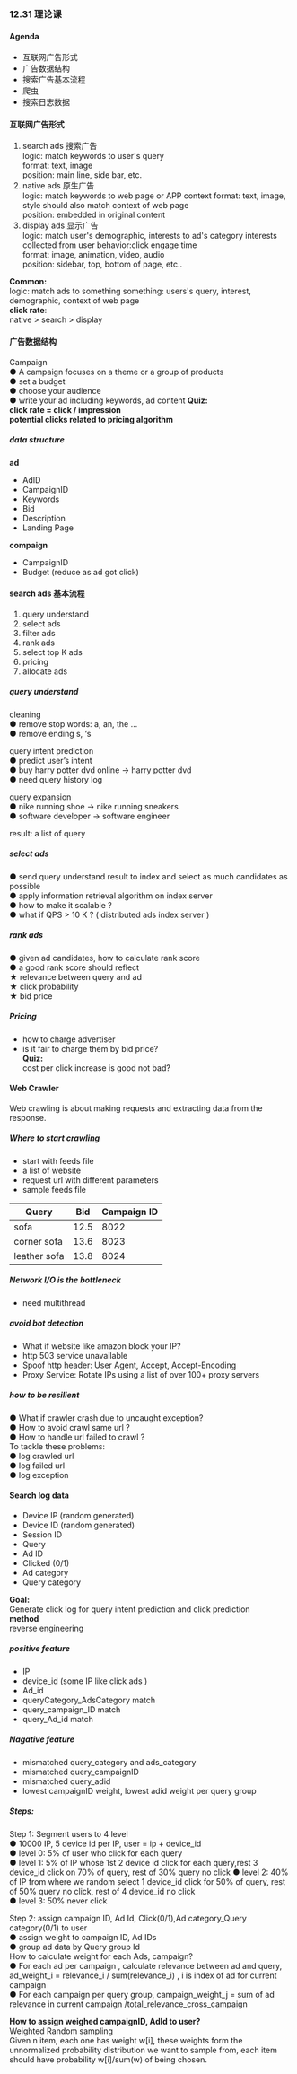  
### 12.31 理论课
#### Agenda
* 互联网广告形式
* 广告数据结构
* 搜索广告基本流程
* 爬虫
* 搜索日志数据

#### 互联网广告形式
1. search ads 搜索广告  
logic: match keywords to user's query  
format: text, image  
position: main line, side bar, etc.   
2. native ads 原生广告  
logic: match keywords to web page or APP context
format: text, image, style should also match context of web page  
position: embedded in original content
3. display ads 显示广告  
logic: match user's demographic, interests to ad's category interests collected from user behavior:click engage time  
format: image, animation, video, audio  
position: sidebar, top, bottom of page, etc..
  
**Common:**    
logic: match ads to something
something: users's query, interest, demographic, context of web page  
**click rate**:   
native > search > display

#### 广告数据结构
Campaign  
● A campaign focuses on a theme or a group of products  
● set a budget  
● choose your audience  
● write your ad including keywords, ad content 
**Quiz:**   
**click rate = click / impression**   
**potential clicks related to pricing algorithm** 

##### data structure
**ad**  

* AdID  
* CampaignID  
* Keywords  
* Bid  
* Description  
* Landing Page  
  
**compaign**

* CampaignID
* Budget (reduce as ad got click) 

#### search ads 基本流程
1. query understand   
2. select ads
3. filter ads
4. rank ads
5. select top K ads
6. pricing
7. allocate ads

##### query understand  
cleaning  
● remove stop words: a, an, the ...  
● remove ending s, ‘s  

query intent prediction  
● predict user’s intent  
● buy harry potter dvd online -> harry potter dvd  
● need query history log  

query expansion    
● nike running shoe -> nike running sneakers  
● software developer -> software engineer  

result: a list of query

##### select ads
● send query understand result to index and select as much candidates as possible  
● apply information retrieval algorithm on index server  
● how to make it scalable ?  
● what if QPS > 10 K ? ( distributed ads index server ) 

##### rank ads  
● given ad candidates, how to calculate rank score  
● a good rank score should reflect  
★ relevance between query and ad  
★ click probability  
★ bid price  

##### Pricing

* how to charge advertiser
* is it fair to charge them by bid price?  
**Quiz:**  
cost per click increase is good not bad? 

#### Web Crawler
Web crawling is about making requests and extracting data from the response.  
##### Where to start crawling

* start with feeds file
* a list of website
* request url with different parameters
* sample feeds file 

| Query | Bid | Campaign ID |
| ------ | ------ | ------ |
| sofa | 12.5 | 8022 |
| corner sofa | 13.6 | 8023 |
| leather sofa | 13.8 | 8024 |

##### Network I/O is the bottleneck

* need multithread

##### avoid bot detection

* What if website like amazon block your IP?
* http 503 service unavailable
* Spoof http header: User Agent, Accept, Accept-Encoding
* Proxy Service: Rotate IPs using a list of over 100+ proxy servers  

##### how to be resilient
● What if crawler crash due to uncaught exception?   
● How to avoid crawl same url ?  
● How to handle url failed to crawl ?     
To tackle these problems:  
● log crawled url  
● log failed url  
● log exception  

#### Search log data

* Device IP (random generated)
* Device ID (random generated)
* Session ID 
* Query
* Ad ID
* Clicked   (0/1)
* Ad category
* Query category

**Goal:**  
Generate click log for query intent prediction and click prediction  
**method**  
reverse engineering  

##### positive feature

* IP
* device_id (some IP like click ads )
* Ad_id
* queryCategory_AdsCategory match
* query_campaign_ID match
* query_Ad_id match 

##### Nagative feature

* mismatched query_category and ads_category
* mismatched query_campaignID
* mismatched query_adid
* lowest campaignID weight, lowest adid weight per query group 


##### Steps:  
Step 1: Segment users to 4 level  
● 10000 IP, 5 device id per IP, user = ip + device_id  
● level 0: 5% of user who click for each query  
● level 1: 5% of IP whose 1st 2 device id click for each query,rest 3 device_id click on 70% of query, rest of 30% query no click
● level 2: 40% of IP from where we random select 1 device_id click for 50% of query, rest of 50% query no click, rest of 4 device_id no click  
● level 3: 50% never click   

Step 2: assign campaign ID, Ad Id, Click(0/1),Ad category_Query category(0/1) to user  
● assign weight to campaign ID, Ad IDs  
● group ad data by Query group Id    
How to calculate weight for each Ads, campaign?  
● For each ad per campaign , calculate relevance between ad and query, ad_weight_i = relevance_i / sum(relevance_i) , i is index of ad for current campaign  
● For each campaign per query group, campaign_weight_j = sum of ad relevance in current campaign /total_relevance_cross_campaign    

**How to assign weighed campaignID, AdId to user?**  
Weighted Random sampling  
Given n item, each one has weight w[i], these weights form the unnormalized probability distribution we want to sample from, each item should have probability w[i]/sum(w) of being chosen.